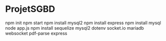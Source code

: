 # ProjetSGBD
npm init
npm start
npm install mysql2
npm install express
npm install mysql
node app.js
npm install sequelize mysql2 dotenv socket.io mariadb websocket pdf-parse express